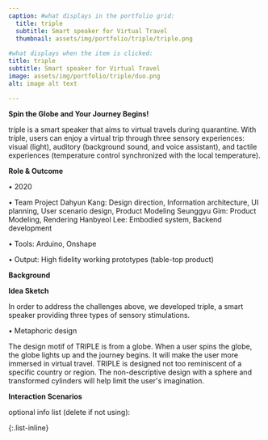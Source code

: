 ```yaml
---
caption: #what displays in the portfolio grid:
  title: triple
  subtitle: Smart speaker for Virtual Travel
  thumbnail: assets/img/portfolio/triple/triple.png
  
#what displays when the item is clicked:
title: triple
subtitle: Smart speaker for Virtual Travel
image: assets/img/portfolio/triple/duo.png
alt: image alt text

---
```

**Spin the Globe and Your Journey Begins!**

tr*i*ple is a smart speaker that aims to virtual travels during quarantine. With tr*i*ple, users can enjoy a virtual trip through three sensory experiences: visual (light), auditory (background sound, and voice assistant), and tactile experiences (temperature control synchronized with the local temperature). 

**Role & Outcome**

• 2020

• Team Project
Dahyun Kang: Design direction, Information architecture, UI planning, User scenario design, Product Modeling
Seunggyu Gim: Product Modeling, Rendering
Hanbyeol Lee: Embodied system, Backend development

• Tools: Arduino, Onshape

• Output: High fidelity working prototypes (table-top product)

**Background**

**Idea Sketch**

In order to address the challenges above, we developed tr*i*ple, a smart speaker providing three types of sensory stimulations.

• Metaphoric design

The design motif of TRIPLE is from a globe. When a user spins the globe, the globe lights up and the journey begins. It will make the user more immersed in virtual travel. TRIPLE is designed not too reminiscent of a specific country or region. The non-descriptive design with a sphere and transformed cylinders will help limit the user's imagination. 

**Interaction Scenarios**


optional info list (delete if not using):

{:.list-inline} 
